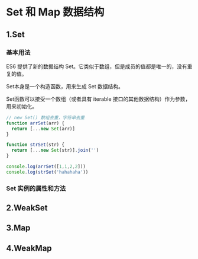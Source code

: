 # Set 和 Map 数据结构


## 1.Set

### 基本用法

ES6 提供了新的数据结构 Set。它类似于数组，但是成员的值都是唯一的，没有重复的值。

Set本身是一个构造函数，用来生成 Set 数据结构。

Set函数可以接受一个数组（或者具有 iterable 接口的其他数据结构）作为参数，用来初始化。

```js
// new Set() 数组去重，字符串去重
function arrSet(arr) {
  return [...new Set(arr)]
}

function strSet(str) {
  return [...new Set(str)].join('')
}

console.log(arrSet([1,1,2,2]))
console.log(strSet('hahahaha'))
```

### Set 实例的属性和方法

## 2.WeakSet


## 3.Map


## 4.WeakMap